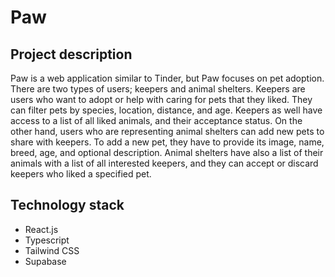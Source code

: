 # Paw

## Project description

Paw is a web application similar to Tinder, but Paw focuses on pet adoption. There are two types of users; keepers and animal shelters. Keepers are users who want to adopt or help with caring for pets that they liked. They can filter pets by species, location, distance, and age. Keepers as well have access to a list of all liked animals, and their acceptance status. On the other hand, users who are representing animal shelters can add new pets to share with keepers. To add a new pet, they have to provide its image, name, breed, age, and optional description. Animal shelters have also a list of their animals with a list of all interested keepers, and they can accept or discard keepers who liked a specified pet.

## Technology stack

- React.js
- Typescript
- Tailwind CSS
- Supabase
